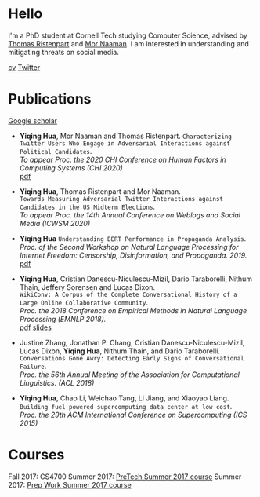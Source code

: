# Hello

I'm a PhD student at Cornell Tech studying Computer Science,
advised by [Thomas Ristenpart](https://rist.tech.cornell.edu/) and [Mor Naaman](https://people.jacobs.cornell.edu/mor/).
I am interested in understanding and mitigating threats on social media.

[cv](https://github.com/vegetable68/cv/blob/master/cv-yiqing-hua.pdf)
[Twitter](https://twitter.com/yiqqqing)

# Publications

[Google scholar](scholar.google.com/citations?user=ING38FQAAAAJ&hl=en)

* **Yiqing Hua**, Mor Naaman and Thomas Ristenpart.
`Characterizing Twitter Users Who Engage in Adversarial Interactions against Political Candidates`.  
*To appear Proc. the 2020 CHI Conference on Human Factors in Computing Systems (CHI 2020)*  
[pdf](http://vegetable68.github.io/papers/adversarial_user_chi2020.pdf)

* **Yiqing Hua**, Thomas Ristenpart and Mor Naaman.  
`Towards Measuring Adversarial Twitter Interactions against Candidates in the US Midterm Elections`.  
*To appear Proc. the 14th Annual Conference on Weblogs and Social Media (ICWSM 2020)*  

* **Yiqing Hua**
`Understanding BERT Performance in Propaganda Analysis`.
*Proc. of the Second Workshop on Natural Language Processing for Internet Freedom: Censorship, Disinformation, and Propaganda. 2019.*
[pdf](http://vegetable68.github.io/papers/bert_propaganda_emnlp2019.pdf) 

* **Yiqing Hua**, Cristian Danescu-Niculescu-Mizil, Dario Taraborelli, Nithum Thain, Jeffery Sorensen and Lucas Dixon.  
`WikiConv: A Corpus of the Complete Conversational History of a Large Online Collaborative Community`.  
*Proc. the 2018 Conference on Empirical Methods in Natural Language Processing (EMNLP 2018).*  
[pdf](http://vegetable68.github.io/papers/wikiconv_emnlp2018.pdf) 
[slides](http://vegetable68.github.io/slides/wikiconv_emnlp2018.pdf)

* Justine Zhang, Jonathan P. Chang, Cristian Danescu-Niculescu-Mizil, Lucas Dixon, **Yiqing Hua**, Nithum Thain, and Dario Taraborelli.  
`Conversations Gone Awry: Detecting Early Signs of Conversational Failure`.  
*Proc. the 56th Annual Meeting of the Association for Computational Linguistics. (ACL 2018)*  

* **Yiqing Hua**, Chao Li, Weichao Tang, Li Jiang, and Xiaoyao Liang.  
`Building fuel powered supercomputing data center at low cost`.  
*Proc. the 29th ACM International Conference on Supercomputing (ICS 2015)*  


# Courses

Fall 2017: CS4700
Summer 2017: [PreTech Summer 2017 course](http://vegetable68.github.io/PreTech) 
Summer 2017: [Prep Work Summer 2017 course](http://vegetable68.github.io/PreWork)
